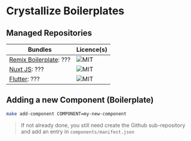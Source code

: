 # Crystallize Boilerplates

## Managed Repositories

| Bundles | Licence(s) |
| ------- | ---------- |
| [Remix Boilerplate](https://github.com/CrystallizeAPI/product-storytelling-examples):  ??? | ![MIT] |
| [Nuxt JS](https://github.com/CrystallizeAPI/crystallize-nuxtjs-boilerplate): ??? | ![MIT] |
| [Flutter](https://github.com/CrystallizeAPI/crystallize-flutter-boilerplate): ??? | ![MIT] |

## Adding a new Component (Boilerplate)

```bash
make add-component COMPONENT=my-new-component
```

> If not already done, you still need create the Github sub-repository and add an entry in `components/manifest.json`


[MIT]: https://img.shields.io/badge/license-MIT-green?style=flat-square&labelColor=black
